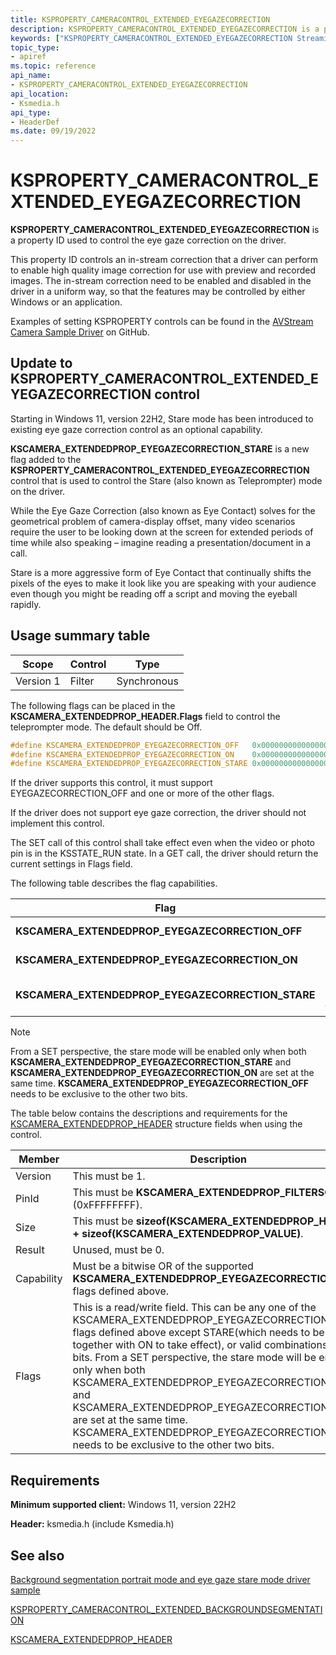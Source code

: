 ```yaml
---
title: KSPROPERTY_CAMERACONTROL_EXTENDED_EYEGAZECORRECTION
description: KSPROPERTY_CAMERACONTROL_EXTENDED_EYEGAZECORRECTION is a property ID used to control the eye gaze correction on the driver.
keywords: ["KSPROPERTY_CAMERACONTROL_EXTENDED_EYEGAZECORRECTION Streaming Media Devices"]
topic_type:
- apiref
ms.topic: reference
api_name:
- KSPROPERTY_CAMERACONTROL_EXTENDED_EYEGAZECORRECTION
api_location:
- Ksmedia.h
api_type:
- HeaderDef
ms.date: 09/19/2022
---
```


# KSPROPERTY_CAMERACONTROL_EXTENDED_EYEGAZECORRECTION

**KSPROPERTY_CAMERACONTROL_EXTENDED_EYEGAZECORRECTION** is a property ID used to control the eye gaze correction on the driver.

This property ID controls an in-stream correction that a driver can perform to enable high quality image correction for use with preview and recorded images. The in-stream correction need to be enabled and disabled in the driver in a uniform way, so that the features may be controlled by either Windows or an application.

Examples of setting KSPROPERTY controls can be found in the [AVStream Camera Sample Driver](https://github.com/Microsoft/Windows-driver-samples/tree/main/avstream/avscamera) on GitHub.

## Update to KSPROPERTY_CAMERACONTROL_EXTENDED_EYEGAZECORRECTION control

Starting in Windows 11, version 22H2, Stare mode has been introduced to existing eye gaze correction control as an optional capability.

**KSCAMERA_EXTENDEDPROP_EYEGAZECORRECTION_STARE** is a new flag added to the **KSPROPERTY_CAMERACONTROL_EXTENDED_EYEGAZECORRECTION** control that is used to control the Stare (also known as Teleprompter) mode on the driver.

While the Eye Gaze Correction (also known as Eye Contact) solves for the geometrical problem of camera-display offset, many video scenarios require the user to be looking down at the screen for extended periods of time while also speaking – imagine reading a presentation/document in a call.

Stare is a more aggressive form of Eye Contact that continually shifts the pixels of the eyes to make it look like you are speaking with your audience even though you might be reading off a script and moving the eyeball rapidly.

## Usage summary table

| Scope | Control | Type |
|--|--|--|
| Version 1 | Filter | Synchronous |

The following flags can be placed in the **KSCAMERA_EXTENDEDPROP_HEADER.Flags** field to control the teleprompter mode. The default should be Off.

```cpp
#define KSCAMERA_EXTENDEDPROP_EYEGAZECORRECTION_OFF   0x0000000000000000
#define KSCAMERA_EXTENDEDPROP_EYEGAZECORRECTION_ON    0x0000000000000001
#define KSCAMERA_EXTENDEDPROP_EYEGAZECORRECTION_STARE 0x0000000000000002
```

If the driver supports this control, it must support EYEGAZECORRECTION_OFF and one or more of the other flags.

If the driver does not support eye gaze correction, the driver should not implement this control.

The SET call of this control shall take effect even when the video or photo pin is in the KSSTATE_RUN state. In a GET call, the driver should return the current settings in Flags field.

The following table describes the flag capabilities.

| Flag | Description |
|--|--|
| **KSCAMERA_EXTENDEDPROP_EYEGAZECORRECTION_OFF** | This is a mandatory capability. When specified, the eye gaze correction is disabled in the driver. |
| **KSCAMERA_EXTENDEDPROP_EYEGAZECORRECTION_ON** | This is a mandatory capability. When specified, the eye gaze correction is enabled in the driver. |
| **KSCAMERA_EXTENDEDPROP_EYEGAZECORRECTION_STARE** | This is an optional capability. When specified together with KSCAMERA_EXTENDEDPROP_EYEGAZECORRECTION_ON, the stare/teleprompter mode is enabled in the driver. |

> [!NOTE]
> From a SET perspective, the stare mode will be enabled only when both **KSCAMERA_EXTENDEDPROP_EYEGAZECORRECTION_STARE** and **KSCAMERA_EXTENDEDPROP_EYEGAZECORRECTION_ON** are set at the same time. **KSCAMERA_EXTENDEDPROP_EYEGAZECORRECTION_OFF** needs to be exclusive to the other two bits.

The table below contains the descriptions and requirements for the [KSCAMERA_EXTENDEDPROP_HEADER](/windows-hardware/drivers/ddi/content/ksmedia/ns-ksmedia-tagkscamera_extendedprop_header) structure fields when using the control.

| Member | Description |
|--|--|
| Version | This must be 1. |
| PinId | This must be **KSCAMERA_EXTENDEDPROP_FILTERSCOPE** (0xFFFFFFFF). |
| Size | This must be **sizeof(KSCAMERA_EXTENDEDPROP_HEADER) + sizeof(KSCAMERA_EXTENDEDPROP_VALUE)**. |
| Result | Unused, must be 0. |
| Capability | Must be a bitwise OR of the supported **KSCAMERA_EXTENDEDPROP_EYEGAZECORRECTION_*** flags defined above. |
| Flags | This is a read/write field. This can be any one of the KSCAMERA_EXTENDEDPROP_EYEGAZECORRECTION_* flags defined above except STARE(which needs to be set together with ON to take effect), or valid combinations of the bits. From a SET perspective, the stare mode will be enabled only when both KSCAMERA_EXTENDEDPROP_EYEGAZECORRECTION_STARE and KSCAMERA_EXTENDEDPROP_EYEGAZECORRECTION_ON are set at the same time. KSCAMERA_EXTENDEDPROP_EYEGAZECORRECTION_OFF needs to be exclusive to the other two bits. |

## Requirements

**Minimum supported client:** Windows 11, version 22H2

**Header:** ksmedia.h (include Ksmedia.h)

## See also

[Background segmentation portrait mode and eye gaze stare mode driver sample](background-segmentation-portrait-mode-eye-gaze-stare-mode-driver-sample.md)

[KSPROPERTY_CAMERACONTROL_EXTENDED_BACKGROUNDSEGMENTATION](ksproperty-cameracontrol-extended-backgroundsegmentation.md)

[KSCAMERA_EXTENDEDPROP_HEADER](/windows-hardware/drivers/ddi/ksmedia/ns-ksmedia-tagkscamera_extendedprop_header)
